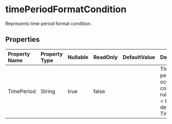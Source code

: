 # **timePeriodFormatCondition**

Represents time period format condition. 

## **Properties**

| Property Name | Property Type | Nullable |  ReadOnly | DefaultValue | Description | 
| :- | :- | :- |:- |  :- | :- |
|TimePeriod|String|true|false |  |The applicable time period in a "date occurring…" conditional formatting                rule. Valid only for type = timePeriod.  The default value is TimePeriodType.Today|

